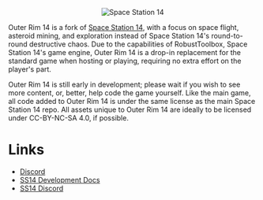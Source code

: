 <p align="center"> <img alt="Space Station 14" src="https://raw.githubusercontent.com/moonheart08/outer-rim-14/master/Resources/Textures/Logo/logo.png" /></p>

Outer Rim 14 is a fork of [Space Station 14](https://spacestation14.io/), with a focus on space flight, asteroid mining, and exploration instead of Space Station 14's round-to-round destructive chaos.
Due to the capabilities of RobustToolbox, Space Station 14's game engine, Outer Rim 14 is a drop-in replacement for the standard game when hosting or playing, requiring no extra effort on the player's part.

Outer Rim 14 is still early in development; please wait if you wish to see more content, or, better, help code the game yourself.
Like the main game, all code added to Outer Rim 14 is under the same license as the main Space Station 14 repo.
All assets unique to Outer Rim 14 are ideally to be licensed under CC-BY-NC-SA 4.0, if possible.

# Links
- [Discord](https://discord.gg/G89SKfzMGq)
- [SS14 Development Docs](https://docs.spacestation14.io/)
- [SS14 Discord](https://discord.gg/MwDDf6t)
